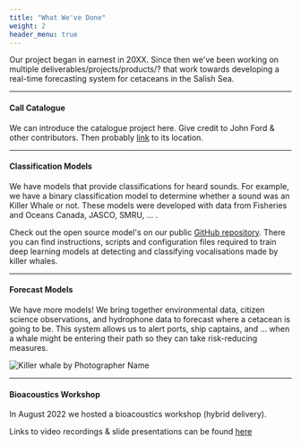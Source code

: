 ```yaml
---
title: "What We've Done"
weight: 2
header_menu: true
---
```


Our project began in earnest in 20XX. Since then we've been working on multiple deliverables/projects/products/? that work towards developing a real-time forecasting system for cetaceans in the Salish Sea.

---

#### Call Catalogue

We can introduce the catalogue project here. Give credit to John Ford & other contributors. 
Then probably [link](/catalogue) to its location. 

---

#### Classification Models 

We have models that provide classifications for heard sounds. For example, we have a binary classification model to determine whether a sound was an Killer Whale or not. These models were developed with data from Fisheries and Oceans Canada, JASCO, SMRU, ... . 
 
Check out the open source model's on our public [GitHub repository](https://github.com/coastal-science/HALLO-models). There you can find instructions, scripts and configuration files required to train deep learning models at detecting and classifying vocalisations made by killer whales.

---

#### Forecast Models

We have more models! We bring together environmental data, citizen science observations, and hydrophone data to forecast where a cetacean is going to be. This system allows us to alert ports, ship captains, and ... when a whale might be entering their path so they can take risk-reducing measures.

![Killer whale by Photographer Name](../images/credit_rainblow_whale.JPG)

---

#### Bioacoustics Workshop

In August 2022 we hosted a bioacoustics workshop (hybrid delivery). 

Links to video recordings & slide presentations can be found [here](SFU-HALLO-Bioacoustics-workshop-2022.html)
